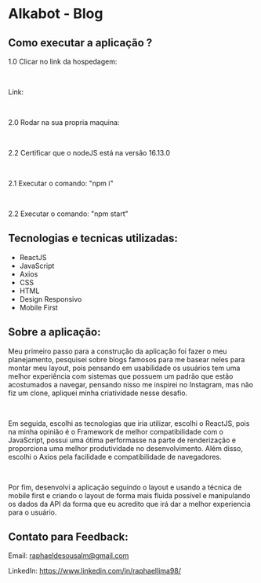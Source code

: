 # Alkabot - Blog

## Como executar a aplicação ?

1.0 Clicar no link da hospedagem:

<br>

Link:

<br>

2.0 Rodar na sua propria maquina:

<br>

2.2 Certificar que o nodeJS está na versão 16.13.0

<br>

2.1 Executar o comando: "npm i"

<br>

2.2 Executar o comando: "npm start"

## Tecnologias e tecnicas utilizadas:

<ul>

<li>ReactJS</li>

  <li>JavaScript</li>

  <li>Axios</li>

  <li>CSS</li>

  <li>HTML</li>

  <li>Design Responsivo</li>

  <li>Mobile First</li>

</ul>

## Sobre a aplicação:

Meu primeiro passo para a construção da aplicação foi fazer o meu planejamento, pesquisei sobre blogs famosos para me basear neles para montar meu layout, pois pensando em usabilidade os usuários tem uma melhor experiência com sistemas que possuem um padrão que estão acostumados a navegar, pensando nisso me inspirei no Instagram, mas não fiz um clone, apliquei minha criatividade nesse desafio.

 <br>

Em seguida, escolhi as tecnologias que iria utilizar, escolhi o ReactJS, pois na minha opinião é o Framework de melhor compatibilidade com o JavaScript, possui uma ótima performasse na parte de renderização e proporciona uma melhor produtividade no desenvolvimento. Além disso, escolhi o Axios pela facilidade e compatibilidade de navegadores.

<br>

Por fim, desenvolvi a aplicação seguindo o layout e usando a técnica de mobile first e criando o layout de forma mais fluida possível e manipulando os dados da API da forma que eu acredito que irá dar a melhor experiencia para o usuário.

## Contato para Feedback:

Email: raphaeldesousalm@gmail.com <br>

LinkedIn: https://www.linkedin.com/in/raphaellima98/
